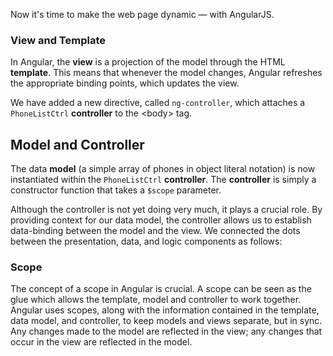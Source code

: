 Now it's time to make the web page dynamic — with AngularJS.

### View and Template

In Angular, the __view__ is a projection of the model through the HTML __template__. This means that
whenever the model changes, Angular refreshes the appropriate binding points, which updates the
view.

We have added a new directive, called `ng-controller`, which attaches a `PhoneListCtrl`
__controller__ to the &lt;body&gt; tag.

## Model and Controller

The data __model__ (a simple array  of phones in object literal notation) is now instantiated within
the `PhoneListCtrl` __controller__. The __controller__ is simply a constructor function that takes a
`$scope` parameter.

Although the controller is not yet doing very much, it plays a crucial role. By providing context
for our data model, the controller allows us to establish data-binding between
the model and the view. We connected the dots between the presentation, data, and logic components
as follows:

### Scope

The concept of a scope in Angular is crucial. A scope can be seen as the glue which allows the
template, model and controller to work together. Angular uses scopes, along with the information
contained in the template, data model, and controller, to keep models and views separate, but in
sync. Any changes made to the model are reflected in the view; any changes that occur in the view
are reflected in the model.